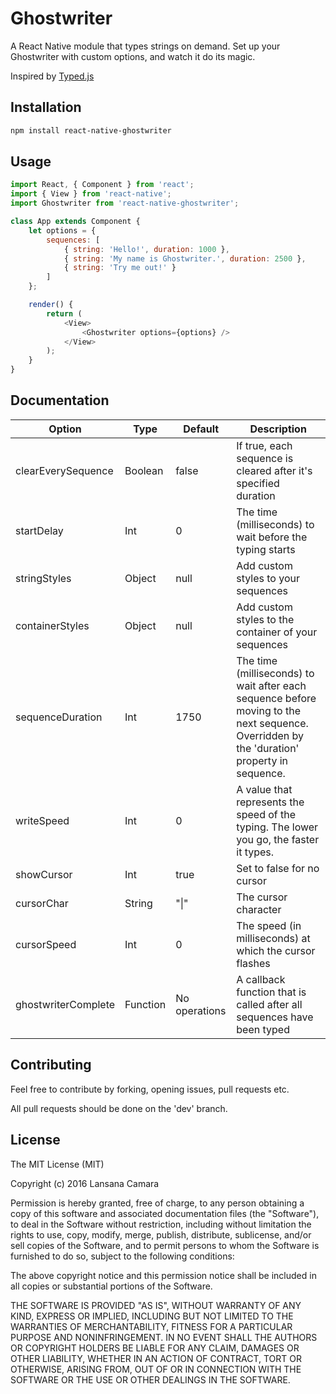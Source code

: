 # Ghostwriter

A React Native module that types strings on demand. Set up your Ghostwriter with custom options, and watch it do its magic.

Inspired by [Typed.js](https://github.com/mattboldt/typed.js/)

## Installation

```bash
npm install react-native-ghostwriter
```

## Usage

```js
import React, { Component } from 'react';
import { View } from 'react-native';
import Ghostwriter from 'react-native-ghostwriter';

class App extends Component {
    let options = {
        sequences: [
            { string: 'Hello!', duration: 1000 },
            { string: 'My name is Ghostwriter.', duration: 2500 },
            { string: 'Try me out!' }
        ]
    };

    render() {
        return (
            <View>
                <Ghostwriter options={options} />
            </View>
        );
    }
}
```

## Documentation

Option | Type | Default | Description
-------|------|---------|------------
clearEverySequence | Boolean | false | If true, each sequence is cleared after it's specified duration
startDelay | Int | 0 | The time (milliseconds) to wait before the typing starts
stringStyles | Object | null | Add custom styles to your sequences
containerStyles | Object | null | Add custom styles to the container of your sequences
sequenceDuration | Int | 1750 | The time (milliseconds) to wait after each sequence before moving to the next sequence. Overridden by the 'duration' property in sequence.
writeSpeed | Int | 0 | A value that represents the speed of the typing. The lower you go, the faster it types.
showCursor | Int | true | Set to false for no cursor
cursorChar | String | "\|" | The cursor character
cursorSpeed | Int | 0 | The speed (in milliseconds) at which the cursor flashes
ghostwriterComplete | Function | No operations | A callback function that is called after all sequences have been typed

## Contributing

Feel free to contribute by forking, opening issues, pull requests etc.

All pull requests should be done on the 'dev' branch.

## License

The MIT License (MIT)

Copyright (c) 2016 Lansana Camara

Permission is hereby granted, free of charge, to any person obtaining a copy of this software and associated documentation files (the "Software"), to deal in the Software without restriction, including without limitation the rights to use, copy, modify, merge, publish, distribute, sublicense, and/or sell copies of the Software, and to permit persons to whom the Software is furnished to do so, subject to the following conditions:

The above copyright notice and this permission notice shall be included in all copies or substantial portions of the Software.

THE SOFTWARE IS PROVIDED "AS IS", WITHOUT WARRANTY OF ANY KIND, EXPRESS OR IMPLIED, INCLUDING BUT NOT LIMITED TO THE WARRANTIES OF MERCHANTABILITY, FITNESS FOR A PARTICULAR PURPOSE AND NONINFRINGEMENT. IN NO EVENT SHALL THE AUTHORS OR COPYRIGHT HOLDERS BE LIABLE FOR ANY CLAIM, DAMAGES OR OTHER LIABILITY, WHETHER IN AN ACTION OF CONTRACT, TORT OR OTHERWISE, ARISING FROM, OUT OF OR IN CONNECTION WITH THE SOFTWARE OR THE USE OR OTHER DEALINGS IN THE SOFTWARE.